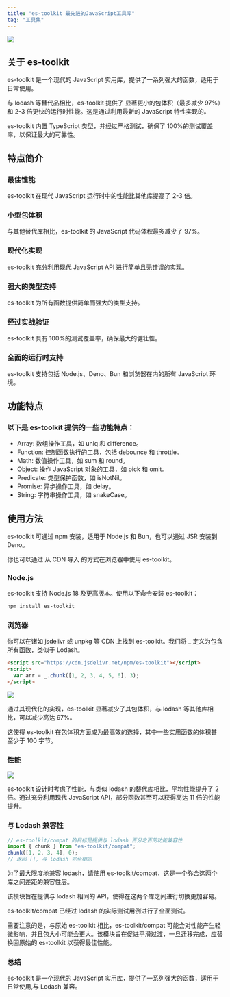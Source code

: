 ```yaml
---
title: "es-toolkit 最先进的JavaScript工具库"
tag: "工具集"
---
```


<img src="../imgs/27/01.webp" />

## 关于 es-toolkit

es-toolkit 是一个现代的 JavaScript 实用库，提供了一系列强大的函数，适用于日常使用。

与 lodash 等替代品相比，es-toolkit 提供了 显著更小的包体积（最多减少 97%）和 2-3 倍更快的运行时性能。这是通过利用最新的 JavaScript 特性实现的。

es-toolkit 内置 TypeScript 类型，并经过严格测试，确保了 100%的测试覆盖率，以保证最大的可靠性。

## 特点简介

### 最佳性能

es-toolkit 在现代 JavaScript 运行时中的性能比其他库提高了 2-3 倍。

### 小型包体积

与其他替代库相比，es-toolkit 的 JavaScript 代码体积最多减少了 97%。

### 现代化实现

es-toolkit 充分利用现代 JavaScript API 进行简单且无错误的实现。

### 强大的类型支持

es-toolkit 为所有函数提供简单而强大的类型支持。

### 经过实战验证

es-toolkit 具有 100%的测试覆盖率，确保最大的健壮性。

### 全面的运行时支持

es-toolkit 支持包括 Node.js、Deno、Bun 和浏览器在内的所有 JavaScript 环境。

## 功能特点

### 以下是 es-toolkit 提供的一些功能特点：

- Array: 数组操作工具，如 uniq 和 difference。
- Function: 控制函数执行的工具，包括 debounce 和 throttle。
- Math: 数值操作工具，如 sum 和 round。
- Object: 操作 JavaScript 对象的工具，如 pick 和 omit。
- Predicate: 类型保护函数，如 isNotNil。
- Promise: 异步操作工具，如 delay。
- String: 字符串操作工具，如 snakeCase。

## 使用方法

es-toolkit 可通过 npm 安装，适用于 Node.js 和 Bun，也可以通过 JSR 安装到 Deno。

你也可以通过 从 CDN 导入 的方式在浏览器中使用 es-toolkit。

### Node.js

es-toolkit 支持 Node.js 18 及更高版本。使用以下命令安装 es-toolkit：

```sh
npm install es-toolkit
```

### 浏览器

你可以在诸如 jsdelivr 或 unpkg 等 CDN 上找到 es-toolkit。我们将 \_ 定义为包含所有函数，类似于 Lodash。

```html
<script src="https://cdn.jsdelivr.net/npm/es-toolkit"></script>
<script>
  var arr = _.chunk([1, 2, 3, 4, 5, 6], 3);
</script>
```

<img src="../imgs/27/02.webp" />

通过其现代化的实现，es-toolkit 显著减少了其包体积，与 lodash 等其他库相比，可以减少高达 97%。

这使得 es-toolkit 在包体积方面成为最高效的选择，其中一些实用函数的体积甚至少于 100 字节。

### 性能

<img src="../imgs/27/03.webp" />

es-toolkit 设计时考虑了性能，与类似 lodash 的替代库相比，平均性能提升了 2 倍。通过充分利用现代 JavaScript API，部分函数甚至可以获得高达 11 倍的性能提升。

### 与 Lodash 兼容性

```js
// es-toolkit/compat 的目标是提供与 lodash 百分之百的功能兼容性
import { chunk } from "es-toolkit/compat";
chunk([1, 2, 3, 4], 0);
// 返回 [], 与 lodash 完全相同
```

为了最大限度地兼容 lodash，请使用 es-toolkit/compat，这是一个弥合这两个库之间差距的兼容性层。

该模块旨在提供与 lodash 相同的 API，使得在这两个库之间进行切换更加容易。

es-toolkit/compat 已经过 lodash 的实际测试用例进行了全面测试。

需要注意的是，与原始 es-toolkit 相比，es-toolkit/compat 可能会对性能产生轻微影响，并且包大小可能会更大。该模块旨在促进平滑过渡，一旦迁移完成，应替换回原始的 es-toolkit 以获得最佳性能。

### 总结

es-toolkit 是一个现代的 JavaScript 实用库，提供了一系列强大的函数，适用于日常使用,与 Lodash 兼容。
